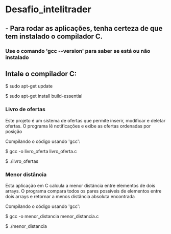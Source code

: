 # Desafio_intelitrader

## - Para rodar as aplicações, tenha certeza de que tem instalado o compilador C.
### Use o comando 'gcc --version' para saber se está ou não instalado

## Intale o compilador C:

$ sudo apt-get update

$ sudo apt-get install build-essential

### Livro de ofertas
Este projeto é um sistema de ofertas que permite inserir, modificar e deletar ofertas.
O programa lê notificações e exibe as ofertas ordenadas por posição

Compilando o código usando 'gcc':

$ gcc -o livro_oferta livro_oferta.c

$ ./livro_ofertas

### Menor distância
Esta aplicação em C calcula a menor distância entre elementos de dois arrays.
O programa compara todos os pares possíveis de elementos entre dois arrays e retornar a menos distância
absoluta encontrada

Compilando o código usando 'gcc':

$ gcc -o menor_distancia menor_distancia.c

$ ./menor_distancia
